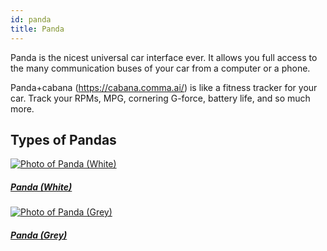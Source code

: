 ```yaml
---
id: panda
title: Panda
---
```


Panda is the nicest universal car interface ever. It allows you full access to the many communication buses of your car from a computer or a phone.

Panda+cabana (https://cabana.comma.ai/) is like a fitness tracker for your car. Track your RPMs, MPG, cornering G-force, battery life, and so much more.

## Types of Pandas

<div class="card-deck">

<div class="card">
<div class="card-image" style="background-image:url(https://dl.airtable.com/Va7BpwbQzSLiItJc3DKD_image.png);">
  <a class="card-img-top" href="/hardware/panda/panda-white/"><img src="https://dl.airtable.com/Va7BpwbQzSLiItJc3DKD_image.png" alt="Photo of Panda (White)"></a>
</div>
<div class="card-body">
<h5 class="card-title"><a href="/hardware/panda/panda-white/">Panda (White)</a></h5>
</div>
</div>
              
<div class="card">
<div class="card-image" style="background-image:url(https://dl.airtable.com/8QJIdjchQbW5tXmU6n7y_image.png);">
  <a class="card-img-top" href="/hardware/panda/panda-grey/"><img src="https://dl.airtable.com/8QJIdjchQbW5tXmU6n7y_image.png" alt="Photo of Panda (Grey)"></a>
</div>
<div class="card-body">
<h5 class="card-title"><a href="/hardware/panda/panda-grey/">Panda (Grey)</a></h5>
</div>
</div>
              </div>